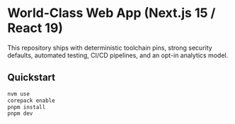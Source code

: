 # World-Class Web App (Next.js 15 / React 19)

This repository ships with deterministic toolchain pins, strong security defaults, automated testing, CI/CD pipelines, and an opt-in analytics model.

## Quickstart
```bash
nvm use
corepack enable
pnpm install
pnpm dev
```
